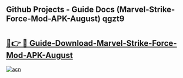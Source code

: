 ## Github Projects - Guide Docs (Marvel-Strike-Force-Mod-APK-August) qgzt9

# <h2><a href="https://apkcomod.com?title=Marvel-Strike-Force-Mod-APK-August">🔗👉 🔴 Guide-Download-Marvel-Strike-Force-Mod-APK-August </a></h2>

[![acn](https://github.com/user-attachments/assets/0f9c940e-d8b0-45ae-aac7-cd30a18b3e1c)](https://apkcomod.com?title=Marvel-Strike-Force-Mod-APK-August)
